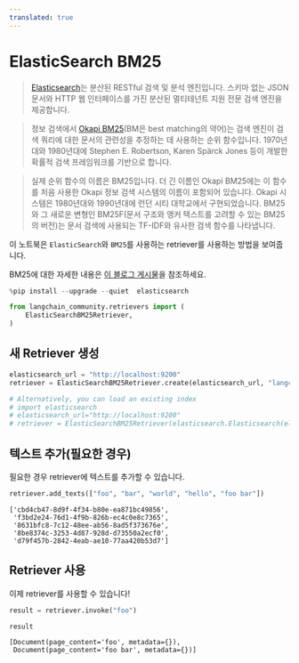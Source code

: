 ```yaml
---
translated: true
---
```


# ElasticSearch BM25

>[Elasticsearch](https://www.elastic.co/elasticsearch/)는 분산된 RESTful 검색 및 분석 엔진입니다. 스키마 없는 JSON 문서와 HTTP 웹 인터페이스를 가진 분산된 멀티테넌트 지원 전문 검색 엔진을 제공합니다.

>정보 검색에서 [Okapi BM25](https://en.wikipedia.org/wiki/Okapi_BM25)(BM은 best matching의 약어)는 검색 엔진이 검색 쿼리에 대한 문서의 관련성을 추정하는 데 사용하는 순위 함수입니다. 1970년대와 1980년대에 Stephen E. Robertson, Karen Spärck Jones 등이 개발한 확률적 검색 프레임워크를 기반으로 합니다.

>실제 순위 함수의 이름은 BM25입니다. 더 긴 이름인 Okapi BM25에는 이 함수를 처음 사용한 Okapi 정보 검색 시스템의 이름이 포함되어 있습니다. Okapi 시스템은 1980년대와 1990년대에 런던 시티 대학교에서 구현되었습니다. BM25와 그 새로운 변형인 BM25F(문서 구조와 앵커 텍스트를 고려할 수 있는 BM25의 버전)는 문서 검색에 사용되는 TF-IDF와 유사한 검색 함수를 나타냅니다.

이 노트북은 `ElasticSearch`와 `BM25`를 사용하는 retriever를 사용하는 방법을 보여줍니다.

BM25에 대한 자세한 내용은 [이 블로그 게시물](https://www.elastic.co/blog/practical-bm25-part-2-the-bm25-algorithm-and-its-variables)을 참조하세요.

```python
%pip install --upgrade --quiet  elasticsearch
```

```python
from langchain_community.retrievers import (
    ElasticSearchBM25Retriever,
)
```

## 새 Retriever 생성

```python
elasticsearch_url = "http://localhost:9200"
retriever = ElasticSearchBM25Retriever.create(elasticsearch_url, "langchain-index-4")
```

```python
# Alternatively, you can load an existing index
# import elasticsearch
# elasticsearch_url="http://localhost:9200"
# retriever = ElasticSearchBM25Retriever(elasticsearch.Elasticsearch(elasticsearch_url), "langchain-index")
```

## 텍스트 추가(필요한 경우)

필요한 경우 retriever에 텍스트를 추가할 수 있습니다.

```python
retriever.add_texts(["foo", "bar", "world", "hello", "foo bar"])
```

```output
['cbd4cb47-8d9f-4f34-b80e-ea871bc49856',
 'f3bd2e24-76d1-4f9b-826b-ec4c0e8c7365',
 '8631bfc8-7c12-48ee-ab56-8ad5f373676e',
 '8be8374c-3253-4d87-928d-d73550a2ecf0',
 'd79f457b-2842-4eab-ae10-77aa420b53d7']
```

## Retriever 사용

이제 retriever를 사용할 수 있습니다!

```python
result = retriever.invoke("foo")
```

```python
result
```

```output
[Document(page_content='foo', metadata={}),
 Document(page_content='foo bar', metadata={})]
```
